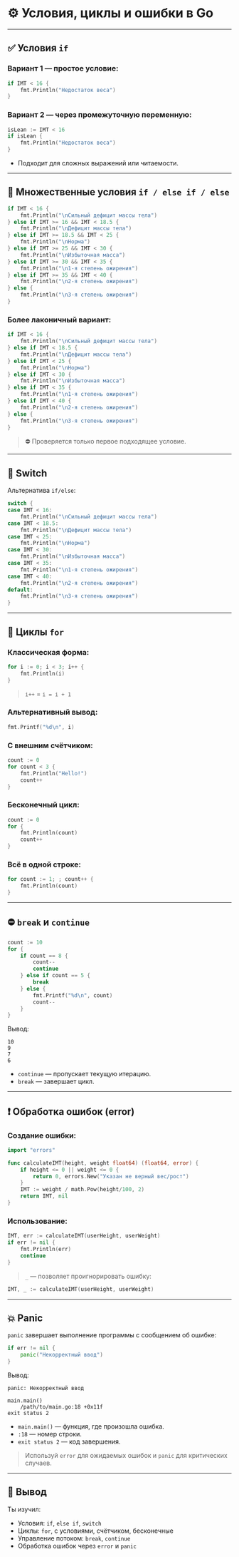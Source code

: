 # ⚙️ Условия, циклы и ошибки в Go

---

## ✅ Условия `if`

### Вариант 1 — простое условие:

```go
if IMT < 16 {
    fmt.Println("Недостаток веса")
}
```

### Вариант 2 — через промежуточную переменную:

```go
isLean := IMT < 16
if isLean {
    fmt.Println("Недостаток веса")
}
```

* Подходит для сложных выражений или читаемости.

---

## 📐 Множественные условия `if / else if / else`

```go
if IMT < 16 {
    fmt.Println("\nСильный дефицит массы тела")
} else if IMT >= 16 && IMT < 18.5 {
    fmt.Println("\nДефицит массы тела")
} else if IMT >= 18.5 && IMT < 25 {
    fmt.Println("\nНорма")
} else if IMT >= 25 && IMT < 30 {
    fmt.Println("\nИзбыточная масса")
} else if IMT >= 30 && IMT < 35 {
    fmt.Println("\n1-я степень ожирения")
} else if IMT >= 35 && IMT < 40 {
    fmt.Println("\n2-я степень ожирения")
} else {
    fmt.Println("\n3-я степень ожирения")
}
```

### Более лаконичный вариант:

```go
if IMT < 16 {
    fmt.Println("\nСильный дефицит массы тела")
} else if IMT < 18.5 {
    fmt.Println("\nДефицит массы тела")
} else if IMT < 25 {
    fmt.Println("\nНорма")
} else if IMT < 30 {
    fmt.Println("\nИзбыточная масса")
} else if IMT < 35 {
    fmt.Println("\n1-я степень ожирения")
} else if IMT < 40 {
    fmt.Println("\n2-я степень ожирения")
} else {
    fmt.Println("\n3-я степень ожирения")
}
```

> ⛔ Проверяется только первое подходящее условие.

---

## 🔀 Switch

Альтернатива `if/else`:

```go
switch {
case IMT < 16:
    fmt.Println("\nСильный дефицит массы тела")
case IMT < 18.5:
    fmt.Println("\nДефицит массы тела")
case IMT < 25:
    fmt.Println("\nНорма")
case IMT < 30:
    fmt.Println("\nИзбыточная масса")
case IMT < 35:
    fmt.Println("\n1-я степень ожирения")
case IMT < 40:
    fmt.Println("\n2-я степень ожирения")
default:
    fmt.Println("\n3-я степень ожирения")
}
```

---

## 🔁 Циклы `for`

### Классическая форма:

```go
for i := 0; i < 3; i++ {
    fmt.Println(i)
}
```

> `i++` = `i = i + 1`

### Альтернативный вывод:

```go
fmt.Printf("%d\n", i)
```

### С внешним счётчиком:

```go
count := 0
for count < 3 {
    fmt.Println("Hello!")
    count++
}
```

### Бесконечный цикл:

```go
count := 0
for {
    fmt.Println(count)
    count++
}
```

### Всё в одной строке:

```go
for count := 1; ; count++ {
    fmt.Println(count)
}
```

---

## ⛔ `break` и `continue`

```go
count := 10
for {
    if count == 8 {
        count--
        continue
    } else if count == 5 {
        break
    } else {
        fmt.Printf("%d\n", count)
        count--
    }
}
```

Вывод:

```
10
9
7
6
```

* `continue` — пропускает текущую итерацию.
* `break` — завершает цикл.

---

## ❗ Обработка ошибок (error)

### Создание ошибки:

```go
import "errors"

func calculateIMT(height, weight float64) (float64, error) {
    if height <= 0 || weight <= 0 {
        return 0, errors.New("Указан не верный вес/рост")
    }
    IMT := weight / math.Pow(height/100, 2)
    return IMT, nil
}
```

### Использование:

```go
IMT, err := calculateIMT(userHeight, userWeight)
if err != nil {
    fmt.Println(err)
    continue
}
```

> `_` — позволяет проигнорировать ошибку:

```go
IMT, _ := calculateIMT(userHeight, userWeight)
```

---

## 💥 Panic

`panic` завершает выполнение программы с сообщением об ошибке:

```go
if err != nil {
    panic("Некорректный ввод")
}
```

Вывод:

```
panic: Некорректный ввод

main.main()
    /path/to/main.go:18 +0x11f
exit status 2
```

* `main.main()` — функция, где произошла ошибка.
* `:18` — номер строки.
* `exit status 2` — код завершения.

> Используй `error` для ожидаемых ошибок и `panic` для критических случаев.

---

## 📌 Вывод

Ты изучил:

* Условия: `if`, `else if`, `switch`
* Циклы: `for`, с условиями, счётчиком, бесконечные
* Управление потоком: `break`, `continue`
* Обработка ошибок через `error` и `panic`
